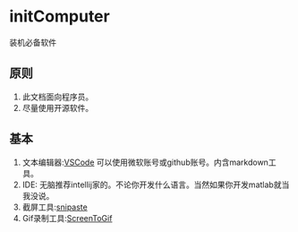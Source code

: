 # initComputer
装机必备软件

## 原则
1. 此文档面向程序员。
2. 尽量使用开源软件。

## 基本
1. 文本编辑器:[VSCode](https://code.visualstudio.com/)
可以使用微软账号或github账号。内含markdown工具。
2. IDE: 无脑推荐intellij家的。不论你开发什么语言。当然如果你开发matlab就当我没说。
3. 截屏工具:[snipaste](https://zh.snipaste.com/)
4. Gif录制工具:[ScreenToGif](https://www.screentogif.com/)
